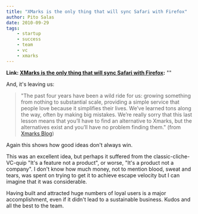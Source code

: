 ```yaml
---
title: "XMarks is the only thing that will sync Safari with Firefox"
author: Pito Salas
date: 2010-09-29
tags:
    - startup
    - success
    - team
    - vc
    - xmarks
---
```


**Link: [XMarks is the only thing that will sync Safari with Firefox](None):** ""



And, it's leaving us:

> "The past four years have been a wild ride for us: growing something from
> nothing to substantial scale, providing a simple service that people love
> because it simplifies their lives. We’ve learned tons along the way, often
> by making big mistakes. We’re really sorry that this last lesson means that
> you’ll have to find an alternative to Xmarks, but the alternatives exist and
> you’ll have no problem finding them." (from [Xmarks
> Blog](<http://blog.xmarks.com/?p=1886>))

Again this shows how good ideas don't always win.

This was an excellent idea, but perhaps it suffered from the classic-cliche-
VC-quip "It's a feature not a product", or worse, "It's a product not a
company". I don't know how much money, not to mention blood, sweat and tears,
was spent on trying to get it to achieve escape velocity but I can imagine
that it was considerable.

Having built and attracted huge numbers of loyal users is a major
accomplishment, even if it didn't lead to a sustainable business. Kudos and
all the best to the team.


